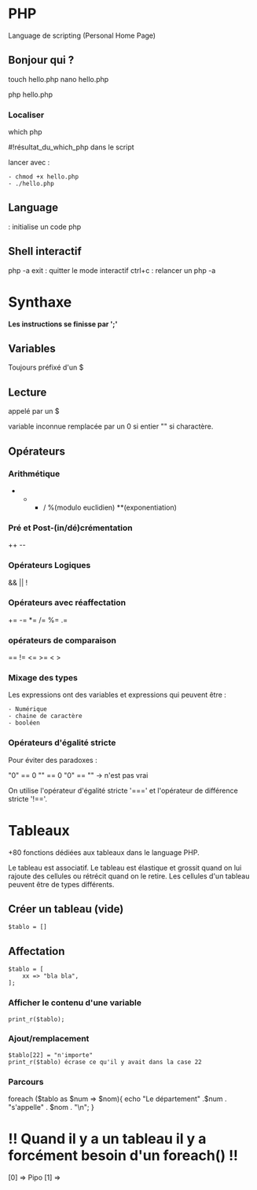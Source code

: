 # PHP

Language de scripting (Personal Home Page)


## Bonjour qui ?

touch hello.php
nano hello.php
<?php
    echo "Hello World!\n"
?>

php hello.php

### Localiser 

which php

#!résultat_du_which_php dans le script

lancer avec :

    - chmod +x hello.php
    - ./hello.php

## Language

<?php ?> : initialise un code php

## Shell interactif

php -a
exit : quitter le mode interactif
ctrl+c : relancer un php -a

# Synthaxe

**Les instructions se finisse par ';'**

## Variables

Toujours préfixé d'un $

## Lecture 

appelé par un $

variable inconnue remplacée par un 0 si entier "" si charactère.

## Opérateurs

### Arithmétique

 +  -   *   /   %(modulo euclidien)  **(exponentiation)

### Pré et Post-(in/dé)crémentation

++  -- 

### Opérateurs Logiques

&&  ||  !

### Opérateurs avec réaffectation

+=  -=  *=  /=  %=  .=

### opérateurs de comparaison

==  !=  <=  >=  < >

### Mixage des types 

Les expressions ont des variables et expressions qui peuvent être :

    - Numérique
    - chaine de caractère
    - booléen

### Opérateurs d'égalité stricte

Pour éviter des paradoxes :

"0" == 0
"" == 0
"0" == "" -> n'est pas vrai

On utilise l'opérateur d'égalité stricte '===' et l'opérateur de différence stricte '!=='.

# Tableaux

+80 fonctions dédiées aux tableaux dans le language PHP.

Le tableau est associatif. 
Le tableau est élastique et grossit quand on lui rajoute des cellules ou rétrécit quand on le retire.
Les cellules d'un tableau peuvent être de types différents.

## Créer un tableau (vide)

    $tablo = []


## Affectation

    $tablo = [
        xx => "bla bla",
    ];

### Afficher le contenu d'une variable

    print_r($tablo);

### Ajout/remplacement

    $tablo[22] = "n'importe" 
    print_r($tablo) écrase ce qu'il y avait dans la case 22

### Parcours

foreach ($tablo as $num => $nom){
    echo "Le département" .$num . "s'appelle" . $nom . "\n";
}

# !! Quand il y a un tableau il y a forcément besoin d'un foreach() !!

[0] => Pipo
            [1] => 